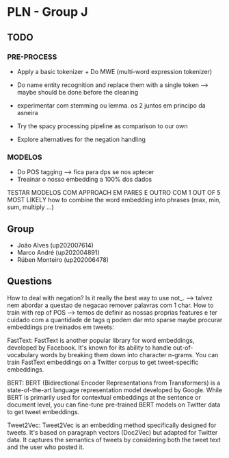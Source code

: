 # PLN - Group J

## TODO

### PRE-PROCESS

- Apply a basic tokenizer + Do MWE (multi-word expression tokenizer)
- Do name entity recognition and replace them with a single token --> maybe should be done before the cleaning
- experimentar com stemming ou lemma. os 2 juntos em principo da asneira

- Try the spacy processing pipeline as comparison to our own
- Explore alternatives for the negation handling

### MODELOS

- Do POS tagging --> fica para dps se nos aptecer
- Treainar o nosso embedding a 100% dos dados

TESTAR MODELOS COM APPROACH EM PARES E OUTRO COM 1 OUT OF 5 MOST LIKELY
how to combine the word embedding into phrases (max, min, sum, multiply ...)

## Group

- João Alves (up202007614)
- Marco André (up202004891)
- Rúben Monteiro (up202006478)

## Questions

How to deal with negation? Is it really the best way to use not_. --> talvez nem abordar a questao de negacao
remover palavras com 1 char.
How to train with rep of POS --> temos de definir as nossas proprias features e ter cuidado com a quantidade de tags q podem dar mto sparse
maybe procurar embeddings pre treinados em tweets:


FastText: FastText is another popular library for word embeddings, developed by Facebook. It's known for its ability to handle out-of-vocabulary words by breaking them down into character n-grams. You can train FastText embeddings on a Twitter corpus to get tweet-specific embeddings.

BERT: BERT (Bidirectional Encoder Representations from Transformers) is a state-of-the-art language representation model developed by Google. While BERT is primarily used for contextual embeddings at the sentence or document level, you can fine-tune pre-trained BERT models on Twitter data to get tweet embeddings.

Tweet2Vec: Tweet2Vec is an embedding method specifically designed for tweets. It's based on paragraph vectors (Doc2Vec) but adapted for Twitter data. It captures the semantics of tweets by considering both the tweet text and the user who posted it.